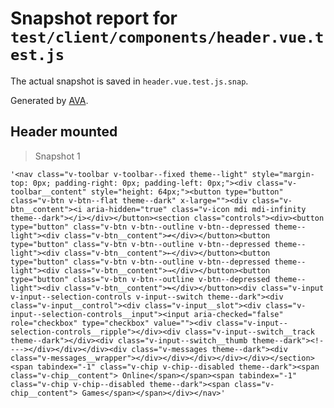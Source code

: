 # Snapshot report for `test/client/components/header.vue.test.js`

The actual snapshot is saved in `header.vue.test.js.snap`.

Generated by [AVA](https://ava.li).

## Header mounted

> Snapshot 1

    '<nav class="v-toolbar v-toolbar--fixed theme--light" style="margin-top: 0px; padding-right: 0px; padding-left: 0px;"><div class="v-toolbar__content" style="height: 64px;"><button type="button" class="v-btn v-btn--flat theme--dark" x-large=""><div class="v-btn__content"><i aria-hidden="true" class="v-icon mdi mdi-infinity theme--dark"></i></div></button><section class="controls"><div><button type="button" class="v-btn v-btn--outline v-btn--depressed theme--light"><div class="v-btn__content">↫</div></button><button type="button" class="v-btn v-btn--outline v-btn--depressed theme--light"><div class="v-btn__content">←</div></button><button type="button" class="v-btn v-btn--outline v-btn--depressed theme--light"><div class="v-btn__content">→</div></button><button type="button" class="v-btn v-btn--outline v-btn--depressed theme--light"><div class="v-btn__content">↬</div></button><div class="v-input v-input--selection-controls v-input--switch theme--dark"><div class="v-input__control"><div class="v-input__slot"><div class="v-input--selection-controls__input"><input aria-checked="false" role="checkbox" type="checkbox" value=""><div class="v-input--selection-controls__ripple"></div><div class="v-input--switch__track theme--dark"></div><div class="v-input--switch__thumb theme--dark"><!----></div></div></div><div class="v-messages theme--dark"><div class="v-messages__wrapper"></div></div></div></div></div></section><span tabindex="-1" class="v-chip v-chip--disabled theme--dark"><span class="v-chip__content"> Online</span></span><span tabindex="-1" class="v-chip v-chip--disabled theme--dark"><span class="v-chip__content"> Games</span></span></div></nav>'
